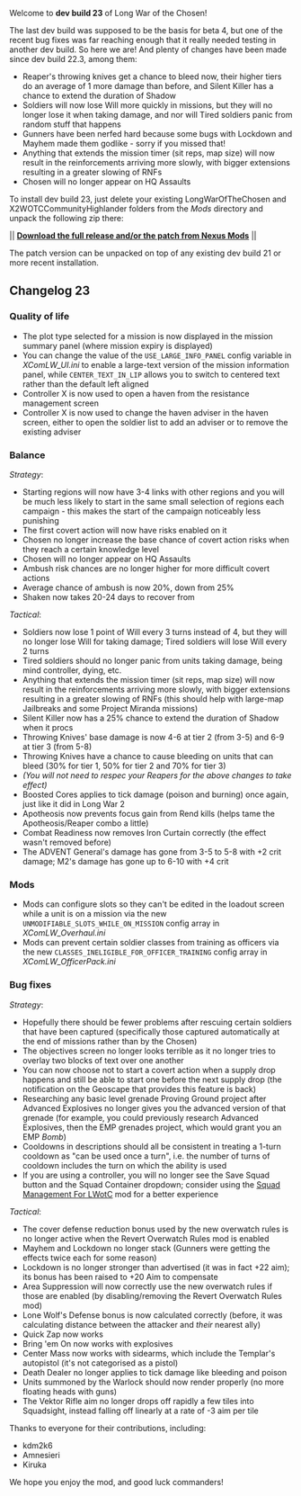 Welcome to **dev build 23** of Long War of the Chosen!

The last dev build was supposed to be the basis for beta 4, but one of the recent bug fixes was far reaching enough that it really needed testing in another dev build. So here we are! And plenty of changes have been made since dev build 22.3, among them:

 * Reaper's throwing knives get a chance to bleed now, their higher tiers do an average of 1 more damage than before, and Silent Killer has a chance to extend the duration of Shadow
 * Soldiers will now lose Will more quickly in missions, but they will no longer lose it when taking damage, and nor will Tired soldiers panic from random stuff that happens
 * Gunners have been nerfed hard because some bugs with Lockdown and Mayhem made them godlike - sorry if you missed that!
 * Anything that extends the mission timer (sit reps, map size) will now result in the reinforcements arriving more slowly, with bigger extensions resulting in a greater slowing of RNFs
 * Chosen will no longer appear on HQ Assaults

To install dev build 23, just delete your existing LongWarOfTheChosen and X2WOTCCommunityHighlander folders from the *Mods* directory and unpack the following zip there:

||  **[Download the full release and/or the patch from Nexus Mods]()** ||

The patch version can be unpacked on top of any existing dev build 21 or more recent installation.

## Changelog 23

### Quality of life

 * The plot type selected for a mission is now displayed in the mission summary panel (where mission expiry is displayed)
 * You can change the value of the `USE_LARGE_INFO_PANEL` config variable in *XComLW_UI.ini* to enable a large-text version of the mission information panel, while `CENTER_TEXT_IN_LIP` allows you to switch to centered text rather than the default left aligned
 * Controller X is now used to open a haven from the resistance management screen
 * Controller X is now used to change the haven adviser in the haven screen, either to open the soldier list to add an adviser or to remove the existing adviser

### Balance

*Strategy*:

 * Starting regions will now have 3-4 links with other regions and you will be much less likely to start in the same small selection of regions each campaign - this makes the start of the campaign noticeably less punishing
 * The first covert action will now have risks enabled on it
 * Chosen no longer increase the base chance of covert action risks when they reach a certain knowledge level
 * Chosen will no longer appear on HQ Assaults
 * Ambush risk chances are no longer higher for more difficult covert actions
 * Average chance of ambush is now 20%, down from 25%
 * Shaken now takes 20-24 days to recover from

*Tactical*:

 * Soldiers now lose 1 point of Will every 3 turns instead of 4, but they will no longer lose Will for taking damage; Tired soldiers will lose Will every 2 turns
 * Tired soldiers should no longer panic from units taking damage, being mind controller, dying, etc.
 * Anything that extends the mission timer (sit reps, map size) will now result in the reinforcements arriving more slowly, with bigger extensions resulting in a greater slowing of RNFs (this should help with large-map Jailbreaks and some Project Miranda missions)
 * Silent Killer now has a 25% chance to extend the duration of Shadow when it procs
 * Throwing Knives' base damage is now 4-6 at tier 2 (from 3-5) and 6-9 at tier 3 (from 5-8)
 * Throwing Knives have a chance to cause bleeding on units that can bleed (30% for tier 1, 50% for tier 2 and 70% for tier 3)
 * *(You will not need to respec your Reapers for the above changes to take effect)*
 * Boosted Cores applies to tick damage (poison and burning) once again, just like it did in Long War 2
 * Apotheosis now prevents focus gain from Rend kills (helps tame the Apotheosis/Reaper combo a little)
 * Combat Readiness now removes Iron Curtain correctly (the effect wasn't removed before)
 * The ADVENT General's damage has gone from 3-5 to 5-8 with +2 crit damage; M2's damage has gone up to 6-10 with +4 crit

### Mods

 * Mods can configure slots so they can't be edited in the loadout screen while a unit is on a mission via the new `UNMODIFIABLE_SLOTS_WHILE_ON_MISSION` config array in *XComLW_Overhaul.ini*
 * Mods can prevent certain soldier classes from training as officers via the new `CLASSES_INELIGIBLE_FOR_OFFICER_TRAINING` config array in *XComLW_OfficerPack.ini*

### Bug fixes

*Strategy*:

 * Hopefully there should be fewer problems after rescuing certain soldiers that have been captured (specifically those captured automatically at the end of missions rather than by the Chosen)
 * The objectives screen no longer looks terrible as it no longer tries to overlay two blocks of text over one another
 * You can now choose not to start a covert action when a supply drop happens and still be able to start one before the next supply drop (the notification on the Geoscape that provides this feature is back)
 * Researching any basic level grenade Proving Ground project after Advanced Explosives no longer gives you the advanced version of that grenade (for example, you could previously research Advanced Explosives, then the EMP grenades project, which would grant you an EMP *Bomb*)
 * Cooldowns in descriptions should all be consistent in treating a 1-turn cooldown as "can be used once a turn", i.e. the number of turns of cooldown includes the turn on which the ability is used
 * If you are using a controller, you will no longer see the Save Squad button and the Squad Container dropdown; consider using the [Squad Management For LWotC](https://steamcommunity.com/sharedfiles/filedetails/?id=2314584410) mod for a better experience

*Tactical*:

 * The cover defense reduction bonus used by the new overwatch rules is no longer active when the Revert Overwatch Rules mod is enabled
 * Mayhem and Lockdown no longer stack (Gunners were getting the effects twice each for some reason)
 * Lockdown is no longer stronger than advertised (it was in fact +22 aim); its bonus has been raised to +20 Aim to compensate
 * Area Suppression will now correctly use the new overwatch rules if those are enabled (by disabling/removing the Revert Overwatch Rules mod)
 * Lone Wolf's Defense bonus is now calculated correctly (before, it was calculating distance between the attacker and *their* nearest ally)
 * Quick Zap now works
 * Bring 'em On now works with explosives
 * Center Mass now works with sidearms, which include the Templar's autopistol (it's not categorised as a pistol)
 * Death Dealer no longer applies to tick damage like bleeding and poison
 * Units summoned by the Warlock should now render properly (no more floating heads with guns)
 * The Vektor Rifle aim no longer drops off rapidly a few tiles into Squadsight, instead falling off linearly at a rate of -3 aim per tile

Thanks to everyone for their contributions, including:

 * kdm2k6
 * Amnesieri
 * Kiruka

We hope you enjoy the mod, and good luck commanders!
